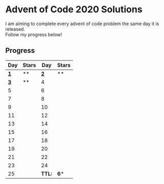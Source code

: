 # Advent of Code 2020 Solutions

I am aiming to complete every advent of code problem the same day it is released.  
Follow my progress below!  
  
## Progress
  
| Day | Stars | Day | Stars |
| ------ | ------ | ------ | ------ |
| **[1](https://github.com/mateom99/Advent-of-Code/tree/main/2020/Day%201)**  | ** | **[2](https://github.com/mateom99/Advent-of-Code/tree/main/2020/Day%202)** | ** |
| **[3](https://github.com/mateom99/Advent-of-Code/tree/main/2020/Day%203)**  | ** | 4  |  |
| 5                  |    | 6  |  |
| 7                  |    | 8  |  |
| 9                  |    | 10 |  |
| 11                 |    | 12 |  |
| 13                 |    | 14 |  |
| 15                 |    | 16 |  |
| 17                 |    | 18 |  |
| 19                 |    | 20 |  |
| 21                 |    | 22 |  |
| 23                 |    | 24 |  |
| 25                 |    | **TTL:** | **6*** |